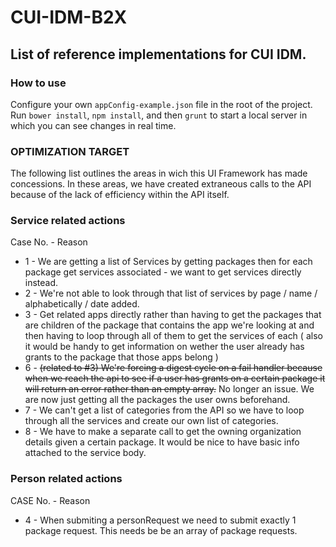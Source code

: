 # CUI-IDM-B2X

## List of reference implementations for CUI IDM.

### How to use

Configure your own `appConfig-example.json` file in the root of the project.
Run `bower install`, `npm install`, and then `grunt` to start a local server in which you can see changes in real time.

### OPTIMIZATION TARGET
The following list outlines the areas in wich this UI Framework has made concessions.  In these areas, we have created extraneous calls to the API because of the lack of efficiency within the API itself.


### Service related actions

Case No. - Reason
* 1 - We are getting a list of Services by getting packages then for each package get services associated - we want to get services directly instead.
* 2 - We're not able to look through that list of services by page / name / alphabetically / date added.
* 3 - Get related apps directly rather than having to get the packages that are children of the package that contains the app we're looking at and then having to loop through all of them to get the services of each ( also it would be handy to get information on wether the user already has grants to the package that those apps belong )
* 6 - ~~(related to #3) We're forcing a digest cycle on a fail handler because when we reach the api to see if a user has grants on a certain package it will return an error rather than an empty array.~~ No longer an issue. We are now just getting all the packages the user owns beforehand.
* 7 - We can't get a list of categories from the API so we have to loop through all the services and create our own list of categories.
* 8 - We have to make a separate call to get the owning organization details given a certain package. It would be nice to have basic info attached to the service body.

### Person related actions
CASE No. - Reason
* 4 - When submiting a personRequest we need to submit exactly 1 package request. This needs be be an array of package requests.
